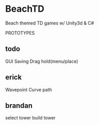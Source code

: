 BeachTD
=======

Beach themed TD games w/ Unity3d &amp; C#


PROTOTYPES

todo
----------------------
GUI
Saving
Drag
hold(menu/place)


erick
----------------------
Wavepoint Curve path


brandan
----------------------
select tower
build tower
